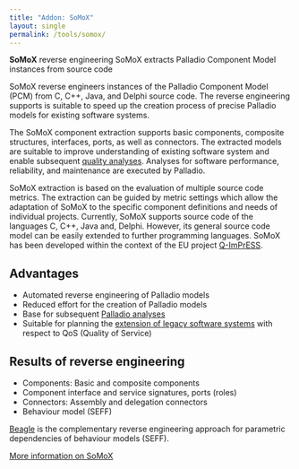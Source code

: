 ```yaml
---
title: "Addon: SoMoX"
layout: single
permalink: /tools/somox/
---
```


**SoMoX** reverse engineering SoMoX extracts Palladio Component Model instances from source code

SoMoX reverse engineers instances of the Palladio Component Model (PCM) from C, C++, Java, and Delphi source code. The reverse engineering supports is suitable to speed up the creation process of precise Palladio models for existing software systems.

The SoMoX component extraction supports basic components, composite structures, interfaces, ports, as well as connectors. The extracted models are suitable to improve understanding of existing software system and enable subsequent [quality analyses](/analysis). Analyses for software performance, reliability, and maintenance are executed by Palladio.

SoMoX extraction is based on the evaluation of multiple source code metrics. The extraction can be guided by metric settings which allow the adaptation of SoMoX to the specific component definitions and needs of individual projects. Currently, SoMoX supports source code of the languages C, C++,  Java and, Delphi. However, its general source code model can be easily extended to further programming languages. SoMoX has been developed within the context of the EU project [Q-ImPrESS](http://www.q-impress.eu/).

## Advantages

- Automated reverse engineering of Palladio models
- Reduced effort for the creation of Palladio models
- Base for subsequent [Palladio analyses](/analysis)
- Suitable for planning the [extension of legacy software systems](/analysis/extension/) with respect to QoS (Quality of Service)

## Results of reverse engineering

- Components: Basic and composite components
- Component interface and service signatures, ports (roles)
- Connectors: Assembly and delegation connectors
- Behaviour model (SEFF)

[Beagle](http://sdqweb.ipd.kit.edu/wiki/Beagle) is the complementary reverse engineering approach for parametric dependencies of behaviour models (SEFF).

[More information on SoMoX](https://sdqweb.ipd.kit.edu/wiki/SoMoX)
